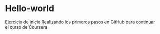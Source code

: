 # Hello-world
Ejercicio de inicio
Realizando los primeros pasos en GitHub para continuar el curso de Coursera
